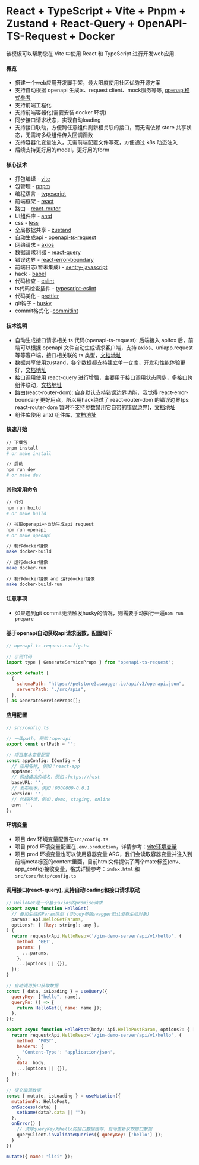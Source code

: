 # React + TypeScript + Vite + Pnpm + Zustand + React-Query + OpenAPI-TS-Request + Docker

该模板可以帮助您在 Vite 中使用 React 和 TypeScript 进行开发web应用.

#### 概览

- 搭建一个web应用开发脚手架，最大限度使用社区优秀开源方案
- 支持自动根据 openapi 生成ts、request client、mock服务等等, [openapi格式参考](https://swagger.io/blog/news/whats-new-in-openapi-3-0/)
- 支持前端工程化
- 支持前端容器化(需要安装 docker 环境)
- 同步接口请求状态，实现自动loading
- 支持接口联动，方便跨任意组件刷新相关联的接口，而无需依赖 store 共享状态，无需垮多级组件传入回调函数
- 支持容器化变量注入，无需前端配置文件写死，方便通过 k8s 动态注入
- 后续支持更好用的modal，更好用的form

#### 核心技术

- 打包编译 - [vite](https://github.com/vitejs/vite)
- 包管理 - [pnpm](https://github.com/pnpm/pnpm)
- 编程语言 - [typescript](https://github.com/microsoft/TypeScript)
- 前端框架 - [react](https://github.com/facebook/react)
- 路由 - [react-router](https://github.com/remix-run/react-router)
- UI组件库 - [antd](https://github.com/ant-design/ant-design)
- css - [less](https://lesscss.org)
- 全局数据共享 - [zustand](https://github.com/pmndrs/zustand)
- 自动生成api - [openapi-ts-request](https://github.com/openapi-ui/openapi-ts-request)
- 网络请求 - [axios](https://github.com/axios/axios)
- 数据请求利器 - [react-query](https://github.com/TanStack/query)
- 错误边界 - [react-error-boundary](https://github.com/bvaughn/react-error-boundary)
- 前端日志(暂未集成) - [sentry-javascript](https://github.com/getsentry/sentry-javascript)
- hack - [babel](https://github.com/babel/babel)
- 代码检查 - [eslint](https://github.com/eslint/eslint)
- ts代码检查插件 - [typescript-eslint](https://github.com/typescript-eslint/typescript-eslint)
- 代码美化 - [prettier](https://github.com/prettier/prettier)
- git钩子 - [husky](https://github.com/typicode/husky)
- commit格式化 -[commitlint](https://github.com/conventional-changelog/commitlint)

#### 技术说明

- 自动生成接口请求相关 ts 代码(openapi-ts-request): 后端接入 apifox 后，前端可以根据 openapi 文件自动生成请求客户端，支持 axios、uniapp.request等等客户端，接口相关联的 ts 类型，[文档地址](https://github.com/openapi-ui/openapi-ts-request)
- 数据共享使用zustand，各个数据都支持建立单一仓库，开发和性能体验更好，[文档地址](https://zustand-demo.pmnd.rs)
- 接口调用使用 react-query 进行增强，主要用于接口调用状态同步，多接口跨组件联动，[文档地址](https://tanstack.com/query/latest)
- 路由(react-router-dom): 自身默认支持错误边界功能，我觉得 react-error-boundary 更好用点，所以用hack绕过了 react-router-dom 的错误边界(ps: react-router-dom 暂时不支持参数禁用它自带的错误边界)，[文档地址](https://reactrouter.com/en/main)
- 组件库使用 antd 组件库，[文档地址](https://ant.design/components/overview-cn)

#### 快速开始

```bash
// 下载包
pnpm install
# or make install

// 启动
npm run dev
# or make dev
```

#### 其他常用命令

```bash
// 打包
npm run build
# or make build

// 拉取openapi=>自动生成api request
npm run openapi
# or make openapi

// 制作docker镜像
make docker-build

// 运行docker镜像
make docker-run

// 制作docker镜像 and 运行docker镜像
make docker-build-run
```

#### 注意事项

- 如果遇到git commit无法触发husky的情况，则需要手动执行一遍`npm run prepare`

#### 基于openapi自动获取api请求函数，配置如下

```js
// openapi-ts-request.config.ts

// 示例代码
import type { GenerateServiceProps } from "openapi-ts-request";

export default [
  {
    schemaPath: "https://petstore3.swagger.io/api/v3/openapi.json",
    serversPath: "./src/apis",
  },
] as GenerateServiceProps[];
```

#### 应用配置

```ts
// src/config.ts

// 一级path, 例如：openapi
export const urlPath = '';

// 项目基本变量配置
const appConfig: IConfig = {
  // 应用名称, 例如：react-app
  appName: '',
  // 网络请求的域名，例如：https://host
  baseURL: '',
  // 发布版本，例如：0000000-0.0.1
  version: '',
  // 代码环境，例如：demo, staging, online
  env: '',
};
```

#### 环境变量

- 项目 dev 环境变量配置在`src/config.ts`
- 项目 prod 环境变量配置在`.env.production`，详情参考：[vite环境变量](https://cn.vitejs.dev/guide/env-and-mode.html)
- 项目 prod 环境变量也可以使用容器变量 ARG，我们会读取容器变量并注入到前端meta标签的content里面，目前html文件提供了两个mate标签(env、app_config)接收变量，格式详情参考：`index.html` 和 `src/core/http/config.ts`

#### 调用接口(react-query), 支持自动loading和接口请求联动

```js
// HelloGet是一个基于axios的promise请求
export async function HelloGet(
  // 叠加生成的Param类型 (非body参数swagger默认没有生成对象)
  params: Api.HelloGetParams,
  options?: { [key: string]: any },
) {
  return request<Api.HelloResp>('/gin-demo-server/api/v1/hello', {
    method: 'GET',
    params: {
      ...params,
    },
    ...(options || {}),
  });
}

// 自动调用接口获取数据
const { data, isLoading } = useQuery({
  queryKey: ["hello", name],
  queryFn: () => {
    return HelloGet({ name: name });
  },
});

export async function HelloPost(body: Api.HelloPostParam, options?: { [key: string]: any }) {
  return request<Api.HelloResp>('/gin-demo-server/api/v1/hello', {
    method: 'POST',
    headers: {
      'Content-Type': 'application/json',
    },
    data: body,
    ...(options || {}),
  });
}

// 提交编辑数据
const { mutate, isLoading } = useMutation({
  mutationFn: HelloPost,
  onSuccess(data) {
    setName(data?.data || "");
  },
  onError() {
    // 清除queryKey为hello的接口数据缓存，自动重新获取接口数据
    queryClient.invalidateQueries({ queryKey: ['hello'] });
  }
})

mutate({ name: "lisi" });

```
